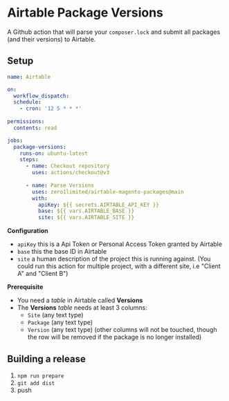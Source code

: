 # Airtable Package Versions

A Github action that will parse your `composer.lock` and submit all packages (and their versions) to Airtable.

## Setup
```yml
name: Airtable

on:
  workflow_dispatch:
  schedule:
    - cron: '12 5 * * *'
  
permissions:
  contents: read

jobs:
  package-versions:
    runs-on: ubuntu-latest
    steps:
      - name: Checkout repository
        uses: actions/checkout@v3
        
      - name: Parse Versions
        uses: zero1limited/airtable-magento-packages@main
        with:
          apiKey: ${{ secrets.AIRTABLE_API_KEY }}
          base: ${{ vars.AIRTABLE_BASE }}
          site: ${{ vars.AIRTABLE_SITE }}
```

**Configuration**
- `apiKey` this is a Api Token or Personal Access Token granted by Airtable
- `base` this the base ID in Airtable
- `site` a human description of the project this is running against. (You could run this action for multiple project, with a different site, i.e "Client A" and "Client B")

**Prerequisite**
- You need a _table_ in Airtable called **Versions**
- The **Versions** _table_ needs at least 3 columns:
  - `Site` (any text type)
  - `Package` (any text type)
  - `Version` (any text type)
  (other columns will not be touched, though the row will be removed if the package is no longer installed)

## Building a release
1. `npm run prepare`
2. `git add dist`
3. push